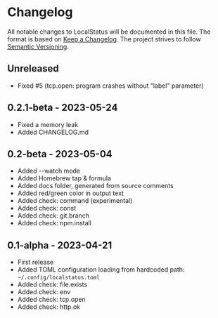 # Changelog

All notable changes to LocalStatus will be documented in this file.
The format is based on [Keep a Changelog](https://keepachangelog.com/en/1.1.0).
The project strives to follow [Semantic Versioning](https://semver.org/#semantic-versioning-200).

## Unreleased

- Fixed #5 (tcp.open: program crashes without "label" parameter)

## 0.2.1-beta - 2023-05-24

- Fixed a memory leak
- Added CHANGELOG.md

## 0.2-beta - 2023-05-04

- Added --watch mode
- Added Homebrew tap & formula
- Added docs folder, generated from source comments
- Added red/green color in output text
- Added check: command (experimental)
- Added check: const
- Added check: git.branch
- Added check: npm.install

## 0.1-alpha - 2023-04-21

- First release
- Added TOML configuration loading from hardcoded path: `~/.config/localstatus.toml`
- Added check: file.exists
- Added check: env
- Added check: tcp.open
- Added check: http.ok
